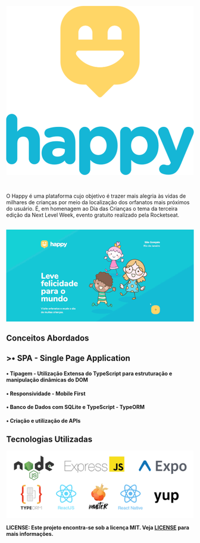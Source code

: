<p align="center"><img src=".github/happy-logo.svg"></p>

<br>

O Happy é uma plataforma cujo objetivo é trazer mais alegria às vidas de milhares de crianças por meio da localização dos orfanatos mais próximos do usuário. É, em homenagem ao Dia das Crianças o tema da terceira edição da Next Level Week, evento gratuito realizado pela Rocketseat.<br><br>


<p align="center"><img src=".github/demo.gif"></p>

## Conceitos Abordados

## ><b>• SPA - Single Page Application</b><br>
#### • Tipagem - Utilização Extensa do TypeScript para estruturação e manipulação dinâmicas do DOM<br>
#### <b>• Responsividade - Mobile First</b><br>
#### • Banco de Dados com SQLite e TypeScript - TypeORM<br>
#### <b>• Criação e utilização de APIs</b>

## Tecnologias Utilizadas

<p align="center"><img style="max-height:300px" src=".github/used-tech.png"></p>

<b> LICENSE: Este projeto encontra-se sob a licença MIT. Veja [LICENSE](LICENSE) para mais informações.
